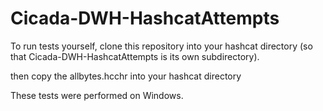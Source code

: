 # Cicada-DWH-HashcatAttempts 

To run tests yourself, clone this repository into your hashcat directory (so that 
Cicada-DWH-HashcatAttempts is its own subdirectory).

then copy the allbytes.hcchr into your hashcat directory

These tests were performed on Windows.
